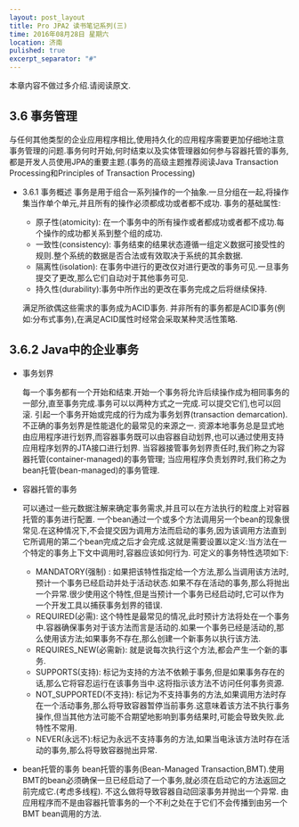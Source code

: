 ```yaml
---
layout: post_layout
title: Pro JPA2 读书笔记系列(三)
time: 2016年08月28日 星期六
location: 济南
pulished: true
excerpt_separator: "#"
---
```


本章内容不做过多介绍.请阅读原文.

## 3.6 事务管理
与任何其他类型的企业应用程序相比,使用持久化的应用程序需要更加仔细地注意事务管理的问题.事务何时开始,何时结束以及实体管理器如何参与容器托管的事务,都是开发人员使用JPA的重要主题.(事务的高级主题推荐阅读Java Transaction Processing和Principles of Transaction Processing)
* 3.6.1 事务概述
  事务是用于组合一系列操作的一个抽象.一旦分组在一起,将操作集当作单个单元,并且所有的操作必须都成功或者都不成功.
  事务的基础属性:

  * 原子性(atomicity): 在一个事务中的所有操作或者都成功或者都不成功.每个操作的成功都关系到整个组的成功.
  * 一致性(consistency): 事务结束的结果状态遵循一组定义数据可接受性的规则.整个系统的数据是否合法或有效取决于系统的其余数据.
  * 隔离性(isolation): 在事务中进行的更改仅对进行更改的事务可见.一旦事务提交了更改,那么它们自动对于其他事务可见.
  * 持久性(durability):事务中所作出的更改在事务完成之后将继续保持.

  满足所欲偶这些需求的事务成为ACID事务.
  并非所有的事务都是ACID事务(例如:分布式事务),在满足ACID属性时经常会采取某种灵活性策略.

## 3.6.2 Java中的企业事务
* 事务划界

  每一个事务都有一个开始和结束.开始一个事务将允许后续操作成为相同事务的一部分,直至事务完成.事务可以以两种方式之一完成.可以提交它们,也可以回滚.
  引起一个事务开始或完成的行为成为事务划界(transaction demarcation).不正确的事务划界是性能退化的最常见的来源之一.
  资源本地事务总是显式地由应用程序进行划界,而容器事务既可以由容器自动划界,也可以通过使用支持应用程序划界的JTA接口进行划界.
  当容器接管事务划界责任时,我们称之为容器托管(container-managed)的事务管理;
  当应用程序负责划界时,我们称之为bean托管(bean-managed)的事务管理.
* 容器托管的事务

  可以通过一些元数据注解来确定事务需求,并且可以在方法执行的粒度上对容器托管的事务进行配置.
  一个bean通过一个或多个方法调用另一个bean的现象很常见.在这种情况下,不会提交因为调用方法而启动的事务,因为该调用方法直到它所调用的第二个bean完成之后才会完成.这就是需要设置以定义:当方法在一个特定的事务上下文中调用时,容器应该如何行为.
  可定义的事务特性选项如下:

  * MANDATORY(强制) : 如果把该特性指定给一个方法,那么当调用该方法时,预计一个事务已经启动并处于活动状态.如果不存在活动的事务,那么将抛出一个异常.很少使用这个特性,但是当预计一个事务已经启动时,它可以作为一个开发工具以捕获事务划界的错误.
  * REQUIRED(必需): 这个特性是最常见的情况,此时预计方法将处在一个事务中.容器确保事务对于该方法而言是活动的.如果一个事务已经是活动的,那么使用该方法;如果事务不存在,那么创建一个新事务以执行该方法.
  * REQUIRES_NEW(必需新): 就是说每次执行这个方法,都会产生一个新的事务.
  * SUPPORTS(支持): 标记为支持的方法不依赖于事务,但是如果事务存在的话,那么它将容忍运行在该事务当中.这将指示该方法不访问任何事务资源.
  * NOT_SUPPORTED(不支持): 标记为不支持事务的方法,如果调用方法时存在一个活动事务,那么将导致容器暂停当前事务.这意味着该方法不执行事务操作,但当其他方法可能不合期望地影响到事务结果时,可能会导致失败.此特性不常用.
  * NEVER(永远不):标记为永远不支持事务的方法,如果当电泳该方法时存在活动的事务,那么将导致容器抛出异常.

* bean托管的事务
  bean托管的事务(Bean-Managed Transaction,BMT).使用BMT的bean必须确保一旦已经启动了一个事务,就必须在启动它的方法返回之前完成它.(考虑多线程). 不这么做将导致容器自动回滚事务并抛出一个异常.
  由应用程序而不是由容器托管事务的一个不利之处在于它们不会传播到由另一个BMT bean调用的方法.
